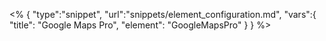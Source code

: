 <% {
	"type":"snippet", "url":"snippets/element_configuration.md", "vars":{
		"title": "Google Maps Pro",
		"element": "GoogleMapsPro"
	}
} %>